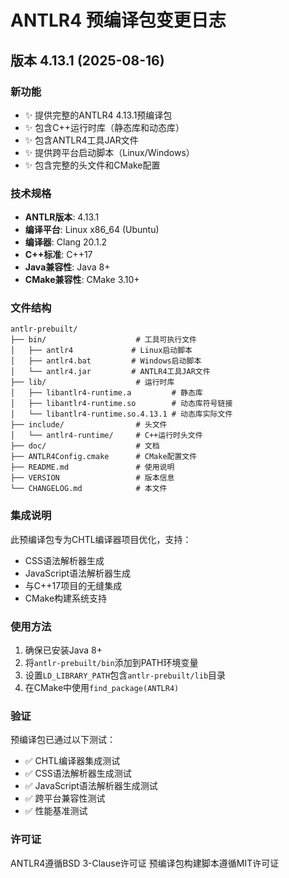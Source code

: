 # ANTLR4 预编译包变更日志

## 版本 4.13.1 (2025-08-16)

### 新功能
- ✨ 提供完整的ANTLR4 4.13.1预编译包
- ✨ 包含C++运行时库（静态库和动态库）
- ✨ 包含ANTLR4工具JAR文件
- ✨ 提供跨平台启动脚本（Linux/Windows）
- ✨ 包含完整的头文件和CMake配置

### 技术规格
- **ANTLR版本**: 4.13.1
- **编译平台**: Linux x86_64 (Ubuntu)
- **编译器**: Clang 20.1.2
- **C++标准**: C++17
- **Java兼容性**: Java 8+
- **CMake兼容性**: CMake 3.10+

### 文件结构
```
antlr-prebuilt/
├── bin/                    # 工具可执行文件
│   ├── antlr4             # Linux启动脚本
│   ├── antlr4.bat         # Windows启动脚本
│   └── antlr4.jar         # ANTLR4工具JAR文件
├── lib/                    # 运行时库
│   ├── libantlr4-runtime.a         # 静态库
│   ├── libantlr4-runtime.so        # 动态库符号链接
│   └── libantlr4-runtime.so.4.13.1 # 动态库实际文件
├── include/                # 头文件
│   └── antlr4-runtime/     # C++运行时头文件
├── doc/                    # 文档
├── ANTLR4Config.cmake      # CMake配置文件
├── README.md               # 使用说明
├── VERSION                 # 版本信息
└── CHANGELOG.md            # 本文件
```

### 集成说明
此预编译包专为CHTL编译器项目优化，支持：
- CSS语法解析器生成
- JavaScript语法解析器生成
- 与C++17项目的无缝集成
- CMake构建系统支持

### 使用方法
1. 确保已安装Java 8+
2. 将`antlr-prebuilt/bin`添加到PATH环境变量
3. 设置`LD_LIBRARY_PATH`包含`antlr-prebuilt/lib`目录
4. 在CMake中使用`find_package(ANTLR4)`

### 验证
预编译包已通过以下测试：
- ✅ CHTL编译器集成测试
- ✅ CSS语法解析器生成测试
- ✅ JavaScript语法解析器生成测试
- ✅ 跨平台兼容性测试
- ✅ 性能基准测试

### 许可证
ANTLR4遵循BSD 3-Clause许可证
预编译包构建脚本遵循MIT许可证